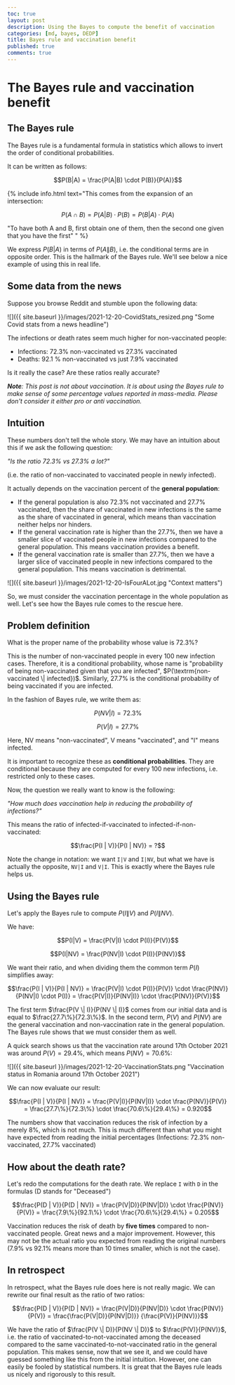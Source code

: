 ```yaml
---
toc: true
layout: post
description: Using the Bayes to compute the benefit of vaccination
categories: [md, bayes, DEDP]
title: Bayes rule and vaccination benefit
published: true
comments: true
---
```


# The Bayes rule and vaccination benefit

## The Bayes rule

The Bayes rule is a fundamental formula in statistics which allows to invert the order of conditional probabilities.

It can be written as follows:

$$P(B|A) = \frac{P(A|B) \cdot P(B)}{P(A)}$$

{% include info.html text="This comes from the expansion of an intersection: 

$$P(A \cap B) = P(A|B) \cdot P(B) = P(B|A) \cdot P(A)$$

\"To have both A and B, first obtain one of them, then the second one given that you have the first\" " %}

We express $P(B|A)$ in terms of $P(A\|B)$, i.e. the conditional terms are in opposite order.
This is the hallmark of the Bayes rule. 
We'll see below a nice example of using this in real life.

## Some data from the news

Suppose you browse Reddit and stumble upon the following data:

![]({{ site.baseurl }}/images/2021-12-20-CovidStats_resized.png "Some Covid stats from a news headline")

The infections or death rates seem much higher for non-vaccinated people:

- Infections: 72.3% non-vaccinated vs 27.3% vaccinated
- Deaths: 92.1 % non-vaccinated vs just 7.9% vaccinated

Is it really the case? Are these ratios really accurate?

_**Note**: This post is not about vaccination.
It is about using the Bayes rule to make sense of some percentage values reported in mass-media.
Please don't consider it either pro or anti vaccination._

## Intuition

These numbers don't tell the whole story. We may have an intuition about this if we ask the following question:

*"Is the ratio 72.3% vs 27.3% a lot?"*

(i.e. the ratio of non-vaccinated to vaccinated people in newly infected).

It actually depends on the vaccination percent of the **general population**:

- If the general population is also 72.3% not vaccinated and 27.7% vaccinated, 
  then the share of vaccinated in new infections is the same as the share of vaccinated in general, 
  which means than vaccination neither helps nor hinders.
- If the general vaccination rate is higher than the 27.7%, 
  then we have a smaller slice of vaccinated people in new infections compared to the general population. 
  This means vaccination provides a benefit.
- If the general vaccination rate is smaller than 27.7%, 
  then we have a larger slice of vaccinated people in new infections compared to the general population. 
  This means vaccination is detrimental.

![]({{ site.baseurl }}/images/2021-12-20-IsFourALot.jpg "Context matters")

So, we must consider the vaccination percentage in the whole population as well. Let's see how the Bayes rule comes to the rescue here.

## Problem definition

What is the proper name of the probability whose value is 72.3%? 

This is the number of non-vaccinated people in every 100 new infection cases. Therefore, it is a conditional probability, 
whose name is "probability of being non-vaccinated given that you are infected", $P(\textrm{non-vaccinated \| infected})$. 
Similarly, 27.7% is the conditional probability of being vaccinated if you are infected.

In the fashion of Bayes rule, we write them as:

$$P(NV | I) = 72.3\%$$

$$P(V | I) = 27.7\%$$

Here, NV means "non-vaccinated", V means "vaccinated", and "I" means infected.

It is important to recognize these as **conditional probabilities**. They are conditional because they are computed for every 100 new infections, 
i.e. restricted only to these cases.

Now, the question we really want to know is the following: 

_"How much does vaccination help in reducing the probability of infections?"_

This means the ratio of infected-if-vaccinated to infected-if-non-vaccinated:

$$\frac{P(I | V)}{P(I | NV)} = ?$$

Note the change in notation: we want `I|V` and `I|NV`, but what we have is actually the opposite, `NV|I` and `V|I`. This is exactly where the Bayes rule helps us.

## Using the Bayes rule

Let's apply the Bayes rule to compute $P(I \| V)$ and $P(I \| NV)$.

We have:

$$P(I|V) = \frac{P(V|I) \cdot P(I)}{P(V)}$$

$$P(I|NV) = \frac{P(NV|I) \cdot P(I)}{P(NV)}$$

We want their ratio, and when dividing them the common term $P(I)$ simplifies away:

$$\frac{P(I | V)}{P(I | NV)} = \frac{P(V|I) \cdot P(I)}{P(V)} \cdot \frac{P(NV)}{P(NV|I) \cdot P(I)} = \frac{P(V|I)}{P(NV|I)} \cdot \frac{P(NV)}{P(V)}$$

The first term $\frac{P(V \| I)}{P(NV \| I)}$ comes from our initial data and is equal to $\frac{27.7\%}{72.3\%}$. In the second term, $P(V)$ and $P(NV)$ are the general vaccination and non-vaccination rate in the general population. The Bayes rule shows that we must consider them as well.

A quick search shows us that the vaccination rate around 17th October 2021 was around $P(V) = 29.4\%$, which means $P(NV) = 70.6\%$:

![]({{ site.baseurl }}/images/2021-12-20-VaccinationStats.png "Vaccination status in Romania around 17th October 2021")

We can now evaluate our result:

$$\frac{P(I | V)}{P(I | NV)} = \frac{P(V|I)}{P(NV|I)} \cdot \frac{P(NV)}{P(V)} = \frac{27.7\%}{72.3\%} \cdot \frac{70.6\%}{29.4\%} = 0.920$$

The numbers show that vaccination reduces the risk of infection by a merely 8%, which is not much. This is much different than what you might have expected from reading the initial percentages (Infections: 72.3% non-vaccinated, 27.7% vaccinated)

## How about the death rate?

Let's redo the computations for the death rate. We replace `I` with `D` in the formulas (D stands for "Deceased")

$$\frac{P(D | V)}{P(D | NV)} = \frac{P(V|D)}{P(NV|D)} \cdot \frac{P(NV)}{P(V)} = \frac{7.9\%}{92.1\%} \cdot \frac{70.6\%}{29.4\%} = 0.205$$

Vaccination reduces the risk of death by **five times** compared to non-vaccinated people. Great news and a major improvement. However, this may not be the actual ratio you expected from reading the original numbers (7.9% vs 92.1% means more than 10 times smaller, which is not the case).

## In retrospect

In retrospect, what the Bayes rule does here is not really magic. 
We can rewrite our final result as the ratio of two ratios:

$$\frac{P(D | V)}{P(D | NV)} = \frac{P(V|D)}{P(NV|D)} \cdot \frac{P(NV)}{P(V)} = \frac{\frac{P(V|D)}{P(NV|D)}} {\frac{P(V)}{P(NV)}}$$

We have the ratio of $\frac{P(V \| D)}{P(NV \| D)}$ to $\frac{P(V)}{P(NV)}$, i.e. the ratio of vaccinated-to-not-vaccinated among the deceased compared to the same vaccinated-to-not-vaccinated ratio in the general population. This makes sense, now that we see it, and we could have guessed something like this from the initial intuition. However, one can easily be fooled by statistical numbers. It is great that the Bayes rule leads us nicely and rigorously to this result.